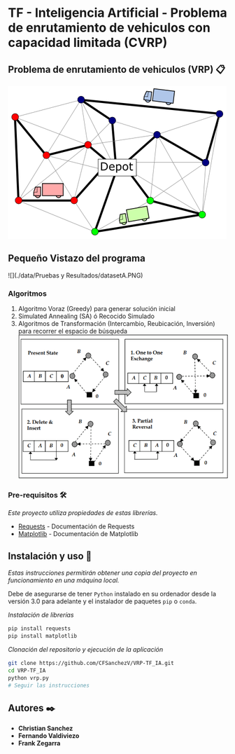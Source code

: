 # TF - Inteligencia Artificial - Problema de enrutamiento de vehiculos con capacidad limitada (CVRP) #

## Problema de enrutamiento de vehiculos (VRP) 📋
![](./res/VehicleRoute.png)


## Pequeño Vistazo del programa
![](./data/Pruebas y Resultados/datasetA.PNG)


### Algoritmos
1. Algoritmo Voraz (Greedy) para generar solución inicial
2. Simulated Annealing (SA) ó Recocido Simulado
3. Algoritmos de Transformación (Intercambio, Reubicación, Inversión) para recorrer el espacio de búsqueda
![](./res/generacionVecinos.PNG)


### Pre-requisitos 🛠️

_Este proyecto utiliza propiedades de estas librerías._ 

* [Requests](https://requests.readthedocs.io/en/master/) - Documentación de Requests
* [Matplotlib](https://matplotlib.org/3.3.3/contents.html) - Documentación de Matplotlib


## Instalación y uso 🔧
_Estas instrucciones permitirán obtener una copia del proyecto en funcionamiento en una máquina local._

Debe de asegurarse de tener `Python` instalado en su ordenador desde la versión 3.0 para adelante y el instalador de paquetes `pip` o `conda`.

_Instalación de librerías_

```bash
pip install requests
pip install matplotlib
```

_Clonación del repositorio y ejecución de la aplicación_

```bash
git clone https://github.com/CFSanchezV/VRP-TF_IA.git
cd VRP-TF_IA
python vrp.py
# Seguir las instrucciones
```


## Autores ✒️

* **Christian Sanchez** 
* **Fernando Valdiviezo** 
* **Frank Zegarra** 